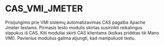 # CAS_VMI_JMETER
Prisijungimo prie VMI sistemų automatizavimas CAS pagalba Apache Jmeter testams.
Pirmasis testo modulis skirtas susirinkti reikalingus slapukus iš CAS. Kiti moduliai skirti CAS klientams (kolkas pridėtas tik Mano VMI).
Pavienius modulius galima atjungti, kad manipuliuoti testu.

